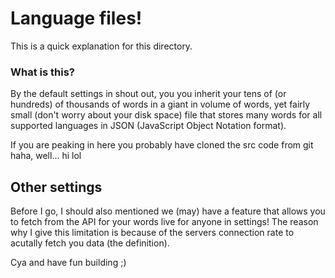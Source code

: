 

# Language files!

This is a quick explanation for this directory.


### What is this?
By the default settings in shout out, you you inherit your tens of (or hundreds) of thousands
of words in a giant in volume of words, yet fairly small (don't worry about your disk space) file that stores
many words for all supported languages in JSON (JavaScript Object Notation format).


If you are peaking in here you probably have cloned the src code from git haha, well... hi lol

## Other settings

Before I go, I should also mentioned we (may) have a feature that allows you to fetch from the API for your words
live for anyone in settings! The reason why I give this limitation is because of the servers connection rate to acutally fetch
you data (the definition).

Cya and have fun building ;)